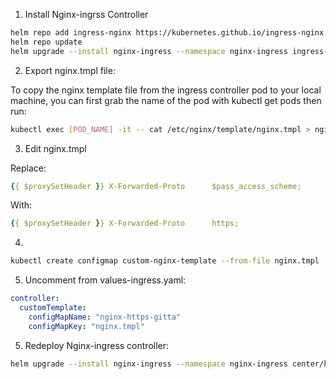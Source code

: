 

1. Install Nginx-ingrss Controller
```bash
helm repo add ingress-nginx https://kubernetes.github.io/ingress-nginx
helm repo update
helm upgrade --install nginx-ingress --namespace nginx-ingress ingress-nginx/ingress-nginx -f values-ingress.yaml
```

2. Export nginx.tmpl file:

To copy the nginx template file from the ingress controller pod to your local machine, you can first grab the name of the pod with kubectl get pods then run:

```bash
kubectl exec [POD_NAME] -it -- cat /etc/nginx/template/nginx.tmpl > nginx.tmpl
```

3. Edit nginx.tmpl

Replace:
```yaml
{{ $proxySetHeader }} X-Forwarded-Proto      $pass_access_scheme;

```

With:
```yaml
{{ $proxySetHeader }} X-Forwarded-Proto      https;

```

4. 
```bash
kubectl create configmap custom-nginx-template --from-file nginx.tmpl  -n nginx-ingress 
```
5. Uncomment from values-ingress.yaml:
```yaml
controller:
  customTemplate:
    configMapName: "nginx-https-gitta"
    configMapKey: "nginx.tmpl"
```

5. Redeploy Nginx-ingress controller:
```bash
helm upgrade --install nginx-ingress --namespace nginx-ingress center/kubernetes-ingress-nginx/ingress-nginx -f values-ingress.yaml
```
